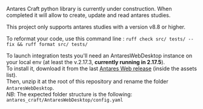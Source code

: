 Antares Craft python library is currently under construction. When completed it will allow to create, update and read antares studies.

This project only supports antares studies with a version v8.8 or higher.

To reformat your code, use this command line : `ruff check src/ tests/ --fix && ruff format src/ tests/`

To launch integration tests you'll need an AntaresWebDesktop instance on your local env (at least the v.2.17.3, **currently running in 2.17.5**).  
To install it, download it from the last [Antares Web release](https://github.com/AntaresSimulatorTeam/AntaREST/releases) (inside the assets list).  
Then, unzip it at the root of this repository and rename the folder `AntaresWebDesktop`.  
*NB*: The expected folder structure is the following: `antares_craft/AntaresWebDesktop/config.yaml`
